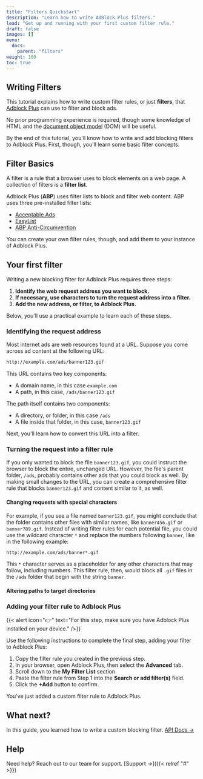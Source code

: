 ```yaml
---
title: "Filters Quickstart"
description: "Learn how to write AdBlock Plus filters."
lead: "Get up and running with your first custom filter rule."
draft: false
images: []
menu:
  docs:
    parent: "filters"
weight: 100
toc: true
---
```


## Writing Filters

This tutorial explains how to write custom filter rules, or just **filters**, that [Adblock Plus](https://adblockplus.org/) can use to filter and block ads.

No prior programming experience is required, though some knowledge of HTML and the [document object model](https://developer.mozilla.org/en-US/docs/Web/API/Document_Object_Model/Introduction) (DOM) will be useful.

By the end of this tutorial, you'll know how to write and add blocking filters to Adblock Plus. First, though, you'll learn some basic filter concepts.

## Filter Basics

A filter is a rule that a browser uses to block elements on a web page. A collection of filters is a **filter list**.

Adblock Plus (**ABP**) uses filter lists to block and filter web content. ABP uses three pre-installed filter lists:

- [Acceptable Ads](https://acceptableads.com/)
- [EasyList](https://easylist.to/)
- [ABP Anti-Circumvention](https://github.com/abp-filters/abp-filters-anti-cv)

You can create your own filter rules, though, and add them to your instance of Adblock Plus.

## Your first filter

Writing a new blocking filter for Adblock Plus requires three steps:

1. **Identify the web request address you want to block.**
2. **If necessary, use characters to turn the request address into a filter.**
3. **Add the new address, or filter, to Adblock Plus.**

Below, you'll use a practical example to learn each of these steps.

### Identifying the request address

Most internet ads are web resources found at a URL. Suppose you come across ad content at the following URL:

```html
http://example.com/ads/banner123.gif
```

This URL contains two key components:

- A domain name, in this case `example.com`
- A path, in this case, `/ads/banner123.gif`

The path itself contains two components:

- A directory, or folder, in this case `/ads`
- A file inside that folder, in this case, `banner123.gif`

Next, you'll learn how to convert this URL into a filter.

### Turning the request into a filter rule

If you only wanted to block the file `banner123.gif`, you could instruct the browser to block the entire, unchanged URL. However, the file's parent folder, `/ads`, probably contains other ads that you could block as well. By making small changes to the URL, you can create a comprehensive filter rule that blocks `banner123.gif` and content similar to it, as well.

#### Changing requests with special characters

For example, if you see a file named `banner123.gif`, you might conclude that the folder contains other files with similar names, like `banner456.gif` or `banner789.gif`. Instead of writing filter rules for each potential file, you could use the wildcard character `*` and replace the numbers following `banner`, like in the following example:

```html
http://example.com/ads/banner*.gif
```

This `*` character serves as a placeholder for any other characters that may follow, including numbers. This filter rule, then, would block all `.gif` files in the `/ads` folder that begin with the string `banner`.

#### Altering paths to target directories




### Adding your filter rule to Adblock Plus

{{< alert icon="👉" text="For this step, make sure you have Adblock Plus installed on your device." />}}

Use the following instructions to complete the final step, adding your filter to Adblock Plus:

1. Copy the filter rule you created in the previous step.
2. In your browser, open Adblock Plus, then select the **Advanced** tab.
3. Scroll down to the **My Filter List** section.
4. Paste the filter rule from Step 1 into the **Search or add filter(s)** field.
5. Click the **+Add** button to confirm.

You've just added a custom filter rule to Adblock Plus.

## What next?

In this guide, you learned how to write a custom blocking filter.    [API Docs →](#)


## Help

Need help?  Reach out to our team for support. [Support →]({{< relref "#" >}})
